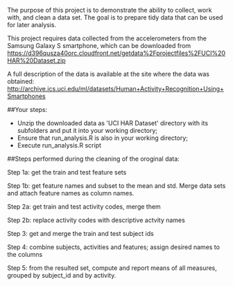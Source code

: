 The purpose of this project is to demonstrate the ability to collect, work with, and clean a data set. The goal is to prepare tidy data that can be used for later analysis. 

This project requires data collected from the accelerometers from the Samsung Galaxy S smartphone, which can be downloaded from
https://d396qusza40orc.cloudfront.net/getdata%2Fprojectfiles%2FUCI%20HAR%20Dataset.zip

A full description of the data is available at the site where the data was obtained:
http://archive.ics.uci.edu/ml/datasets/Human+Activity+Recognition+Using+Smartphones

##Your steps:
- Unzip the downloaded data as 'UCI HAR Dataset' directory with its subfolders and put it into your working directory;
- Ensure that run_analysis.R is also in your working directory;
- Execute run_analysis.R script

##Steps performed during the cleaning of the oroginal data:

Step 1a: get the train and test feature sets 

Step 1b: get feature names and subset to the mean and std. Merge data sets and attach feature names as column names.

Step 2a: get train and test activity codes, merge them 

Step 2b: replace activity codes with descriptive actvity names

Step 3: get and merge the train and test subject ids

Step 4: combine subjects, activities and features; assign desired names to the columns

Step 5: from the resulted set, compute and report means of all measures, grouped by subject_id and by activity.